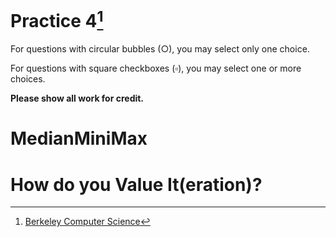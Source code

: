# Practice 4[^1]

For questions with circular bubbles ($\bigcirc$), you may select only one choice.

For questions with square checkboxes ($\square$), you may select one or more choices.

**Please show all work for credit.**

# MedianMiniMax

# How do you Value It(eration)?

[^1]: [Berkeley Computer Science](http://ai.berkeley.edu)

